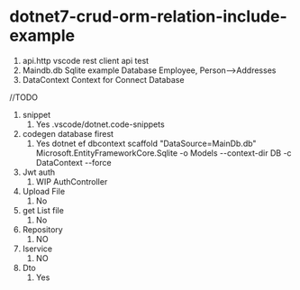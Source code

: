 # dotnet7-crud-orm-relation-include-example
1. api.http  vscode rest client api test
2. Maindb.db Sqlite example  Database  Employee, Person-->Addresses
3. DataContext  Context for Connect Database


//TODO
1. snippet
   1. Yes .vscode/dotnet.code-snippets
2. codegen database firest
   1. Yes dotnet ef dbcontext scaffold "DataSource=MainDb.db" Microsoft.EntityFrameworkCore.Sqlite -o Models --context-dir DB -c DataContext  --force
3. Jwt auth
   1. WIP AuthController
4. Upload File
   1. No
5. get List file
   1. No
6. Repository
   1. NO 
7. Iservice
   1. NO
8. Dto
   1. Yes
